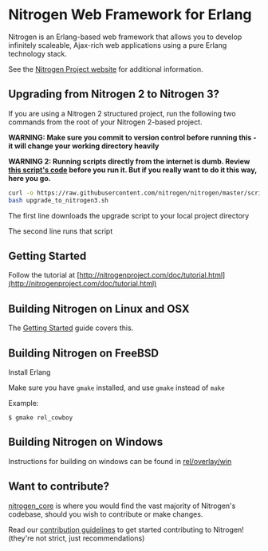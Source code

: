 # Nitrogen Web Framework for Erlang

Nitrogen is an Erlang-based web framework that allows you to develop
infinitely scaleable, Ajax-rich web applications using a pure Erlang 
technology stack.

See the [Nitrogen Project website](http://nitrogenproject.com) for
additional information.

## Upgrading from Nitrogen 2 to Nitrogen 3?

If you are using a Nitrogen 2 structured project, run the following two commands
from the root of your Nitrogen 2-based project.

**WARNING: Make sure you commit to version control before running this - it
will change your working directory heavily**

**WARNING 2: Running scripts directly from the internet is dumb. Review
[this script's code](https://raw.githubusercontent.com/nitrogen/nitrogen/master/scripts/upgrade_to_nitrogen3.sh)
before you run it. But if you really want to do it this way, here you go.**

```bash
curl -o https://raw.githubusercontent.com/nitrogen/nitrogen/master/scripts/upgrade_to_nitrogen3.sh
bash upgrade_to_nitrogen3.sh
```

The first line downloads the upgrade script to your local project directory

The second line runs that script


## Getting Started

Follow the tutorial at
[http://nitrogenproject.com/doc/tutorial.html](http://nitrogenproject.com/doc/tutorial.html)

## Building Nitrogen on Linux and OSX

The [Getting Started](http://nitrogenproject.com/doc/index.html#sec-3) guide covers this.

## Building Nitrogen on FreeBSD

Install Erlang

Make sure you have `gmake` installed, and use `gmake` instead of `make`

Example:

```
$ gmake rel_cowboy
```

## Building Nitrogen on Windows

Instructions for building on windows can be found in [rel/overlay/win](https://github.com/nitrogen/nitrogen/blob/master/rel/overlay/win/README.md)

## Want to contribute?

[nitrogen_core](https://github.com/nitrogen/nitrogen_core) is where you would
find the vast majority of Nitrogen's codebase, should you wish to contribute or
make changes.

Read our [contribution
guidelines](https://github.com/nitrogen/nitrogen/blob/master/CONTRIB.markdown)
to get started contributing to Nitrogen!  (they're not strict, just
recommendations)
